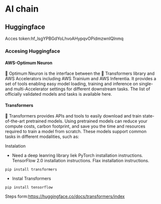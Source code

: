 # AI chain

## Huggingface

Acces token: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

### Accesing Huggingface

#### AWS-Optimum Neuron

🤗 Optimum Neuron is the interface between the 🤗 Transformers library and AWS Accelerators including AWS Trainium and AWS Inferentia. It provides a set of tools enabling easy model loading, training and inference on single- and multi-Accelerator settings for different downstream tasks. The list of officially validated models and tasks is available here.

#### Transformers

🤗 Transformers provides APIs and tools to easily download and train state-of-the-art pretrained models. Using pretrained models can reduce your compute costs, carbon footprint, and save you the time and resources required to train a model from scratch. These models support common tasks in different modalities, such as:


Instalation

- Need a deep leanring library liek
PyTorch installation instructions.
TensorFlow 2.0 installation instructions.
Flax installation instructions.
````
pip install transformers
````

- Instal Transformers
```
pip install tensorflow
```



Steps form:https://huggingface.co/docs/transformers/index